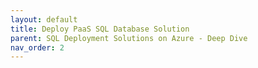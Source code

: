 ```yaml
---
layout: default
title: Deploy PaaS SQL Database Solution
parent: SQL Deployment Solutions on Azure - Deep Dive
nav_order: 2
---
```

